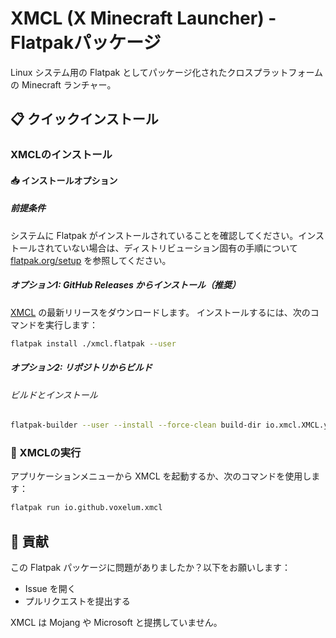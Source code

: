 # XMCL (X Minecraft Launcher) - Flatpakパッケージ

Linux システム用の Flatpak としてパッケージ化されたクロスプラットフォームの Minecraft ランチャー。

## 📋 クイックインストール

### XMCLのインストール

#### 📥 インストールオプション

##### 前提条件
システムに Flatpak がインストールされていることを確認してください。インストールされていない場合は、ディストリビューション固有の手順について [flatpak.org/setup](https://flatpak.org/setup/) を参照してください。

##### オプション1: GitHub Releases からインストール（推奨）
[XMCL](https://github.com/v1mkss/io.github.voxelum.xmcl/releases/latest) の最新リリースをダウンロードします。
インストールするには、次のコマンドを実行します：
```sh
flatpak install ./xmcl.flatpak --user
```

##### オプション2: リポジトリからビルド
###### ビルドとインストール
```sh
flatpak-builder --user --install --force-clean build-dir io.xmcl.XMCL.yml
```

### 🚀 XMCLの実行
アプリケーションメニューから XMCL を起動するか、次のコマンドを使用します：
```sh
flatpak run io.github.voxelum.xmcl
```

## 🤝 貢献
この Flatpak パッケージに問題がありましたか？以下をお願いします：
- Issue を開く
- プルリクエストを提出する

XMCL は Mojang や Microsoft と提携していません。